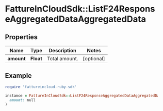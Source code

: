 # FattureInCloudSdk::ListF24ResponseAggregatedDataAggregatedData

## Properties

| Name | Type | Description | Notes |
| ---- | ---- | ----------- | ----- |
| **amount** | **Float** | Total amount. | [optional] |

## Example

```ruby
require 'fattureincloud-ruby-sdk'

instance = FattureInCloudSdk::ListF24ResponseAggregatedDataAggregatedData.new(
  amount: null
)
```


